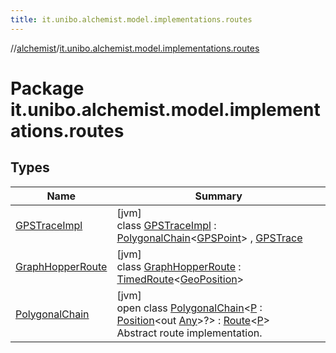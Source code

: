 ```yaml
---
title: it.unibo.alchemist.model.implementations.routes
---
```

//[alchemist](../../index.html)/[it.unibo.alchemist.model.implementations.routes](index.html)



# Package it.unibo.alchemist.model.implementations.routes



## Types


| Name | Summary |
|---|---|
| [GPSTraceImpl](-g-p-s-trace-impl/index.html) | [jvm]<br>class [GPSTraceImpl](-g-p-s-trace-impl/index.html) : [PolygonalChain](-polygonal-chain/index.html)<[GPSPoint](../it.unibo.alchemist.model.interfaces/-g-p-s-point/index.html)> , [GPSTrace](../it.unibo.alchemist.model.interfaces/-g-p-s-trace/index.html) |
| [GraphHopperRoute](-graph-hopper-route/index.html) | [jvm]<br>class [GraphHopperRoute](-graph-hopper-route/index.html) : [TimedRoute](../it.unibo.alchemist.model.interfaces/-timed-route/index.html)<[GeoPosition](../it.unibo.alchemist.model.interfaces/-geo-position/index.html)> |
| [PolygonalChain](-polygonal-chain/index.html) | [jvm]<br>open class [PolygonalChain](-polygonal-chain/index.html)<[P](-polygonal-chain/index.html) : [Position](../it.unibo.alchemist.model.interfaces/-position/index.html)<out [Any](https://kotlinlang.org/api/latest/jvm/stdlib/kotlin/-any/index.html)>?> : [Route](../it.unibo.alchemist.model.interfaces/-route/index.html)<[P](../it.unibo.alchemist/-supported-incarnations/get.html)> <br>Abstract route implementation. |

